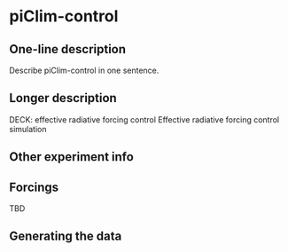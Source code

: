 <!--- This file contains a number of sections -->
<!--- They are bounded by comments like this -->
<!--- Do not edit these sections by hand -->
<!--- Start title -->
# piClim-control
<!--- End title -->

## One-line description

<!--- Start one-line-description -->
Describe piClim-control in one sentence.
<!--- End one-line-description -->

## Longer description

<!--- Start longer-description -->
DECK: effective radiative forcing control
 Effective radiative forcing control simulation
<!--- End longer-description -->

## Other experiment info

<!--- Start other-experiment-info -->
<!--- End other-experiment-info -->

## Forcings

<!--- Start forcings -->
TBD
<!--- End forcings -->

## Generating the data

<!--- TODO: auto-generate this -->
